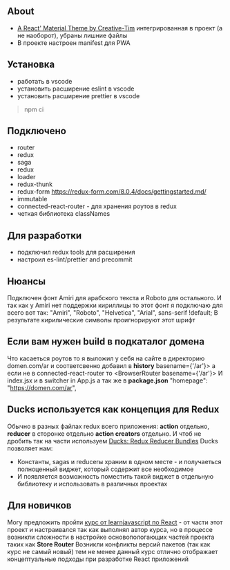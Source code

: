 ## About

- [A React' Material Theme by Creative-Tim](https://demos.creative-tim.com/material-kit-react/) интегрированная в проект (а не наоборот), убраны лишние файлы
- В проекте настроен manifest для PWA

## Установка

- работать в vscode
- установить расширение eslint в vscode
- установить расширение prettier в vscode

> npm ci

## Подключено

- router
- redux
- saga
- redux
- loader
- redux-thunk
- redux-form https://redux-form.com/8.0.4/docs/gettingstarted.md/
- immutable
- connected-react-router - для хранения роутов в redux
- четкая библиотека classNames

## Для разработки

- подключил redux tools для расширения
- настроил es-lint/prettier and precommit

## Нюансы

Подключен фонт Amiri для арабского текста и Roboto для остального. И так как у Amiri нет поддержки кириллицы то этот фонт я подключаю для всего вот так: "Amiri", "Roboto", "Helvetica", "Arial", sans-serif !default;
В результате кирилические символы проигнорируют этот шрифт

## Если вам нужен build в подкаталог домена

Что касаеться роутов то я выложил у себя на сайте в директорию domen.com/ar
и соответсвенно добавил в **history** basename={'/ar'}> а если не в connected-react-router то <BrowserRouter basename={'/ar'}> И index.jsx и **<Redirect to='/'/>** в switcher in App.js
a так же в **package.json** "homepage": "https://domen.com/ar",

## Ducks используется как концепция для Redux

Обычно в разных файлах redux всего приложения: **action** отдельно, **reducer** в сторонке отдельно
**action creators** отдельно. И чтоб не дробить так на части используем [Ducks: Redux Reducer Bundles](https://github.com/erikras/ducks-modular-redux)
Ducks позволяет нам:

- Константы, sagas и reducerы храним в одном месте - и получаеться полноценный виджет, который содержит все необходимое
- И появляется возможность поместить такой виджет в отдельную библиотеку и использовать в различных проектах

## Для новичков

Могу предложить пройти [курс от learnjavascript по React](https://coursehunters.net/course/prodvinutyy-kurs-po-react-js) - от части этот проект и настраивался так как выполнял автор курса, но в процессе возникли сложности в настройке основопологающих частей проекта таких как **Store Router** Возникли конфликты версий пакетов (так как курс не самый новый) тем не менее данный курс отлично отображает концептуальные подходы при разработке React приложений
